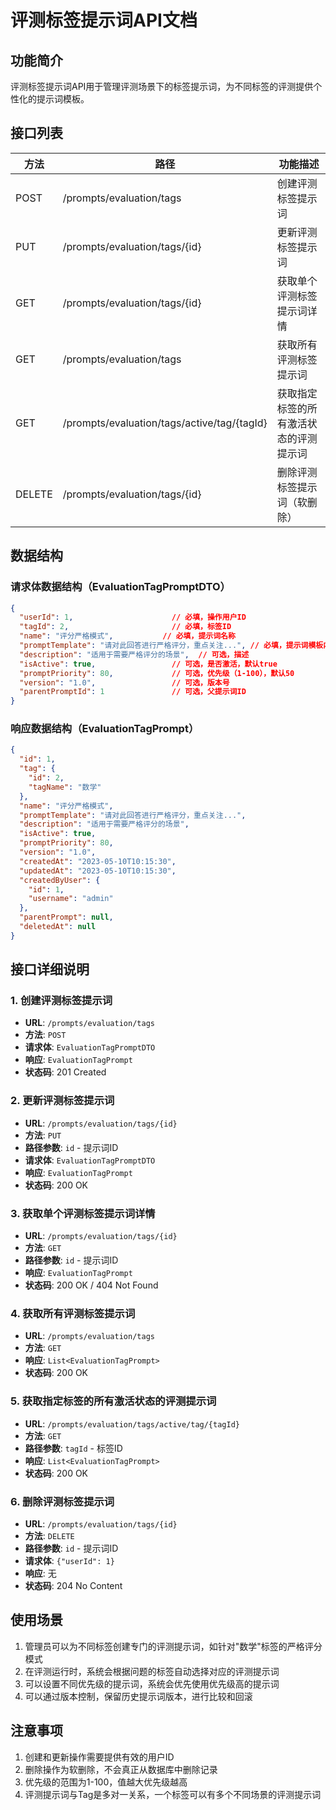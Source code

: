 # 评测标签提示词API文档

## 功能简介

评测标签提示词API用于管理评测场景下的标签提示词，为不同标签的评测提供个性化的提示词模板。

## 接口列表

| 方法 | 路径 | 功能描述 |
| --- | --- | --- |
| POST | /prompts/evaluation/tags | 创建评测标签提示词 |
| PUT | /prompts/evaluation/tags/{id} | 更新评测标签提示词 |
| GET | /prompts/evaluation/tags/{id} | 获取单个评测标签提示词详情 |
| GET | /prompts/evaluation/tags | 获取所有评测标签提示词 |
| GET | /prompts/evaluation/tags/active/tag/{tagId} | 获取指定标签的所有激活状态的评测提示词 |
| DELETE | /prompts/evaluation/tags/{id} | 删除评测标签提示词（软删除） |

## 数据结构

### 请求体数据结构（EvaluationTagPromptDTO）

```json
{
  "userId": 1,                      // 必填，操作用户ID
  "tagId": 2,                       // 必填，标签ID
  "name": "评分严格模式",           // 必填，提示词名称
  "promptTemplate": "请对此回答进行严格评分，重点关注...", // 必填，提示词模板内容
  "description": "适用于需要严格评分的场景",  // 可选，描述
  "isActive": true,                 // 可选，是否激活，默认true
  "promptPriority": 80,             // 可选，优先级（1-100），默认50
  "version": "1.0",                 // 可选，版本号
  "parentPromptId": 1               // 可选，父提示词ID
}
```

### 响应数据结构（EvaluationTagPrompt）

```json
{
  "id": 1,
  "tag": {
    "id": 2,
    "tagName": "数学"
  },
  "name": "评分严格模式",
  "promptTemplate": "请对此回答进行严格评分，重点关注...",
  "description": "适用于需要严格评分的场景",
  "isActive": true,
  "promptPriority": 80,
  "version": "1.0",
  "createdAt": "2023-05-10T10:15:30",
  "updatedAt": "2023-05-10T10:15:30",
  "createdByUser": {
    "id": 1,
    "username": "admin"
  },
  "parentPrompt": null,
  "deletedAt": null
}
```

## 接口详细说明

### 1. 创建评测标签提示词

- **URL**: `/prompts/evaluation/tags`
- **方法**: `POST`
- **请求体**: `EvaluationTagPromptDTO`
- **响应**: `EvaluationTagPrompt`
- **状态码**: 201 Created

### 2. 更新评测标签提示词

- **URL**: `/prompts/evaluation/tags/{id}`
- **方法**: `PUT`
- **路径参数**: `id` - 提示词ID
- **请求体**: `EvaluationTagPromptDTO`
- **响应**: `EvaluationTagPrompt`
- **状态码**: 200 OK

### 3. 获取单个评测标签提示词详情

- **URL**: `/prompts/evaluation/tags/{id}`
- **方法**: `GET`
- **路径参数**: `id` - 提示词ID
- **响应**: `EvaluationTagPrompt`
- **状态码**: 200 OK / 404 Not Found

### 4. 获取所有评测标签提示词

- **URL**: `/prompts/evaluation/tags`
- **方法**: `GET`
- **响应**: `List<EvaluationTagPrompt>`
- **状态码**: 200 OK

### 5. 获取指定标签的所有激活状态的评测提示词

- **URL**: `/prompts/evaluation/tags/active/tag/{tagId}`
- **方法**: `GET`
- **路径参数**: `tagId` - 标签ID
- **响应**: `List<EvaluationTagPrompt>`
- **状态码**: 200 OK

### 6. 删除评测标签提示词

- **URL**: `/prompts/evaluation/tags/{id}`
- **方法**: `DELETE`
- **路径参数**: `id` - 提示词ID
- **请求体**: `{"userId": 1}`
- **响应**: 无
- **状态码**: 204 No Content

## 使用场景

1. 管理员可以为不同标签创建专门的评测提示词，如针对"数学"标签的严格评分模式
2. 在评测运行时，系统会根据问题的标签自动选择对应的评测提示词
3. 可以设置不同优先级的提示词，系统会优先使用优先级高的提示词
4. 可以通过版本控制，保留历史提示词版本，进行比较和回滚

## 注意事项

1. 创建和更新操作需要提供有效的用户ID
2. 删除操作为软删除，不会真正从数据库中删除记录
3. 优先级的范围为1-100，值越大优先级越高
4. 评测提示词与Tag是多对一关系，一个标签可以有多个不同场景的评测提示词 